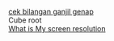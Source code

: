 [cek bilangan ganjil genap](https://kaihans3n.github.io/odd_even.html)<br>
Cube root <br>
[What is My screen resolution](https://kaihans3n.github.io/ScreenResolution.html) 
